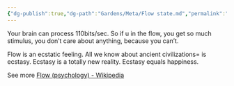 ```yaml
---
{"dg-publish":true,"dg-path":"Gardens/Meta/Flow state.md","permalink":"/gardens/meta/flow-state/","tags":["flow","work"]}
---
```



Your brain can process 110bits/sec. So if u in the flow, you get so much stimulus, you don’t care about anything, because you can’t.

Flow is an ecstatic feeling. All we know about ancient civilizations= is ecstasy. Ecstasy is a totally new reality. Ecstasy equals happiness.

See more [Flow (psychology) - Wikipedia](https://en.wikipedia.org/wiki/Flow_(psychology))